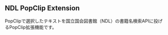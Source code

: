 NDL PopClip Extension
----------------------------------

PopClipで選択したテキストを国立国会図書館（NDL）の書籍名検索APIに投げるPopClip拡張機能です。